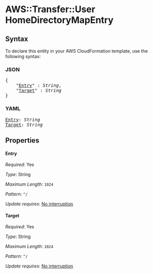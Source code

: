 # AWS::Transfer::User HomeDirectoryMapEntry

## Syntax

To declare this entity in your AWS CloudFormation template, use the following syntax:

### JSON

<pre>
{
    "<a href="#entry" title="Entry">Entry</a>" : <i>String</i>,
    "<a href="#target" title="Target">Target</a>" : <i>String</i>
}
</pre>

### YAML

<pre>
<a href="#entry" title="Entry">Entry</a>: <i>String</i>
<a href="#target" title="Target">Target</a>: <i>String</i>
</pre>

## Properties

#### Entry

_Required_: Yes

_Type_: String

_Maximum Length_: <code>1024</code>

_Pattern_: <code>^/</code>

_Update requires_: [No interruption](https://docs.aws.amazon.com/AWSCloudFormation/latest/UserGuide/using-cfn-updating-stacks-update-behaviors.html#update-no-interrupt)

#### Target

_Required_: Yes

_Type_: String

_Maximum Length_: <code>1024</code>

_Pattern_: <code>^/</code>

_Update requires_: [No interruption](https://docs.aws.amazon.com/AWSCloudFormation/latest/UserGuide/using-cfn-updating-stacks-update-behaviors.html#update-no-interrupt)

